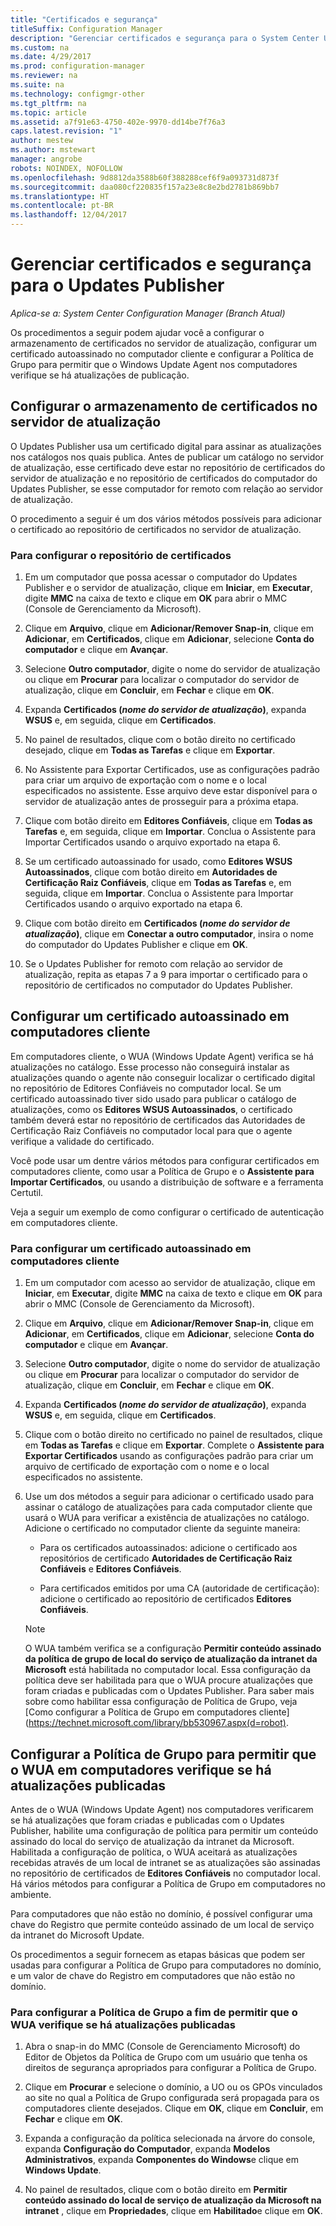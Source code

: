 ```yaml
---
title: "Certificados e segurança"
titleSuffix: Configuration Manager
description: "Gerenciar certificados e segurança para o System Center Updates Publisher"
ms.custom: na
ms.date: 4/29/2017
ms.prod: configuration-manager
ms.reviewer: na
ms.suite: na
ms.technology: configmgr-other
ms.tgt_pltfrm: na
ms.topic: article
ms.assetid: a7f91e63-4750-402e-9970-dd14be7f76a3
caps.latest.revision: "1"
author: mestew
ms.author: mstewart
manager: angrobe
robots: NOINDEX, NOFOLLOW
ms.openlocfilehash: 9d8812da3588b60f388288cef6f9a093731d873f
ms.sourcegitcommit: daa080cf220835f157a23e8c8e2bd2781b869bb7
ms.translationtype: HT
ms.contentlocale: pt-BR
ms.lasthandoff: 12/04/2017
---
```

# <a name="manage-certificates-and-security-for-updates-publisher"></a>Gerenciar certificados e segurança para o Updates Publisher

*Aplica-se a: System Center Configuration Manager (Branch Atual)*

Os procedimentos a seguir podem ajudar você a configurar o armazenamento de certificados no servidor de atualização, configurar um certificado autoassinado no computador cliente e configurar a Política de Grupo para permitir que o Windows Update Agent nos computadores verifique se há atualizações de publicação.

## <a name="configure-the-certificate-store-on-the-update-server"></a>Configurar o armazenamento de certificados no servidor de atualização
 O Updates Publisher usa um certificado digital para assinar as atualizações nos catálogos nos quais publica. Antes de publicar um catálogo no servidor de atualização, esse certificado deve estar no repositório de certificados do servidor de atualização e no repositório de certificados do computador do Updates Publisher, se esse computador for remoto com relação ao servidor de atualização.

O procedimento a seguir é um dos vários métodos possíveis para adicionar o certificado ao repositório de certificados no servidor de atualização.

### <a name="to-configure-the-certificate-store"></a>Para configurar o repositório de certificados
1.  Em um computador que possa acessar o computador do Updates Publisher e o servidor de atualização, clique em **Iniciar**, em **Executar**, digite **MMC** na caixa de texto e clique em **OK** para abrir o MMC (Console de Gerenciamento da Microsoft).

2.  Clique em **Arquivo**, clique em **Adicionar/Remover Snap-in**, clique em **Adicionar**, em **Certificados**, clique em **Adicionar**, selecione **Conta do computador** e clique em **Avançar**.

3.  Selecione **Outro computador**, digite o nome do servidor de atualização ou clique em **Procurar** para localizar o computador do servidor de atualização, clique em **Concluir**, em **Fechar** e clique em **OK**.

4.  Expanda **Certificados (*nome do servidor de atualização*)**, expanda **WSUS** e, em seguida, clique em **Certificados**.

5.  No painel de resultados, clique com o botão direito no certificado desejado, clique em **Todas as Tarefas** e clique em **Exportar**.

6.  No Assistente para Exportar Certificados, use as configurações padrão para criar um arquivo de exportação com o nome e o local especificados no assistente. Esse arquivo deve estar disponível para o servidor de atualização antes de prosseguir para a próxima etapa.

7.  Clique com botão direito em **Editores Confiáveis**, clique em **Todas as Tarefas** e, em seguida, clique em **Importar**. Conclua o Assistente para Importar Certificados usando o arquivo exportado na etapa 6.

8.  Se um certificado autoassinado for usado, como **Editores WSUS Autoassinados**, clique com botão direito em **Autoridades de Certificação Raiz Confiáveis**, clique em **Todas as Tarefas** e, em seguida, clique em **Importar**. Conclua o Assistente para Importar Certificados usando o arquivo exportado na etapa 6.

9.  Clique com botão direito em **Certificados (*nome do servidor de atualização*)**, clique em **Conectar a outro computador**, insira o nome do computador do Updates Publisher e clique em **OK**.

10. Se o Updates Publisher for remoto com relação ao servidor de atualização, repita as etapas 7 a 9 para importar o certificado para o repositório de certificados no computador do Updates Publisher.



## <a name="configure-a-self-signing-certificate-on-client-computers"></a>Configurar um certificado autoassinado em computadores cliente
Em computadores cliente, o WUA (Windows Update Agent) verifica se há atualizações no catálogo. Esse processo não conseguirá instalar as atualizações quando o agente não conseguir localizar o certificado digital no repositório de Editores Confiáveis no computador local. Se um certificado autoassinado tiver sido usado para publicar o catálogo de atualizações, como os **Editores WSUS Autoassinados**, o certificado também deverá estar no repositório de certificados das Autoridades de Certificação Raiz Confiáveis no computador local para que o agente verifique a validade do certificado.

Você pode usar um dentre vários métodos para configurar certificados em computadores cliente, como usar a Política de Grupo e o **Assistente para Importar Certificados**, ou usando a distribuição de software e a ferramenta Certutil.

Veja a seguir um exemplo de como configurar o certificado de autenticação em computadores cliente.

### <a name="to-configure-a-self-signing-certificate-on-client-computers"></a>Para configurar um certificado autoassinado em computadores cliente
1.  Em um computador com acesso ao servidor de atualização, clique em **Iniciar**, em **Executar**, digite **MMC** na caixa de texto e clique em **OK** para abrir o MMC (Console de Gerenciamento da Microsoft).

2.  Clique em **Arquivo**, clique em **Adicionar/Remover Snap-in**, clique em **Adicionar**, em **Certificados**, clique em **Adicionar**, selecione **Conta do computador** e clique em **Avançar**.

3.  Selecione **Outro computador**, digite o nome do servidor de atualização ou clique em **Procurar** para localizar o computador do servidor de atualização, clique em **Concluir**, em **Fechar** e clique em **OK**.

4.  Expanda **Certificados (*nome do servidor de atualização*)**, expanda **WSUS** e, em seguida, clique em **Certificados**.

5.  Clique com o botão direito no certificado no painel de resultados, clique em **Todas as Tarefas** e clique em **Exportar**. Complete o **Assistente para Exportar Certificados** usando as configurações padrão para criar um arquivo de certificado de exportação com o nome e o local especificados no assistente.

6.  Use um dos métodos a seguir para adicionar o certificado usado para assinar o catálogo de atualizações para cada computador cliente que usará o WUA para verificar a existência de atualizações no catálogo. Adicione o certificado no computador cliente da seguinte maneira:

    -   Para os certificados autoassinados: adicione o certificado aos repositórios de certificado **Autoridades de Certificação Raiz Confiáveis** e **Editores Confiáveis**.

    -   Para certificados emitidos por uma CA (autoridade de certificação): adicione o certificado ao repositório de certificados **Editores Confiáveis**.

    > [!NOTE]
    > O WUA também verifica se a configuração **Permitir conteúdo assinado da política de grupo de local do serviço de atualização da intranet da Microsoft** está habilitada no computador local. Essa configuração da política deve ser habilitada para que o WUA procure atualizações que foram criadas e publicadas com o Updates Publisher. Para saber mais sobre como habilitar essa configuração de Política de Grupo, veja [Como configurar a Política de Grupo em computadores cliente] (https://technet.microsoft.com/library/bb530967.aspx(d=robot).



## <a name="configuring-group-policy-to-allow-wua-on-computers-to-scan-for-published-updates"></a>Configurar a Política de Grupo para permitir que o WUA em computadores verifique se há atualizações publicadas
Antes de o WUA (Windows Update Agent) nos computadores verificarem se há atualizações que foram criadas e publicadas com o Updates Publisher, habilite uma configuração de política para permitir um conteúdo assinado do local do serviço de atualização da intranet da Microsoft. Habilitada a configuração de política, o WUA aceitará as atualizações recebidas através de um local de intranet se as atualizações são assinadas no repositório de certificados de **Editores Confiáveis** no computador local. Há vários métodos para configurar a Política de Grupo em computadores no ambiente.

Para computadores que não estão no domínio, é possível configurar uma chave do Registro que permite conteúdo assinado de um local de serviço da intranet do Microsoft Update.

Os procedimentos a seguir fornecem as etapas básicas que podem ser usadas para configurar a Política de Grupo para computadores no domínio, e um valor de chave do Registro em computadores que não estão no domínio.

### <a name="to-configure-group-policy-to-allow-wua-to-scan-for-published-updates"></a>Para configurar a Política de Grupo a fim de permitir que o WUA verifique se há atualizações publicadas
1.  Abra o snap-in do MMC (Console de Gerenciamento Microsoft) do Editor de Objetos da Política de Grupo com um usuário que tenha os direitos de segurança apropriados para configurar a Política de Grupo.

2.  Clique em **Procurar** e selecione o domínio, a UO ou os GPOs vinculados ao site no qual a Política de Grupo configurada será propagada para os computadores cliente desejados. Clique em **OK**, clique em **Concluir**, em **Fechar** e clique em **OK**.

3.  Expanda a configuração da política selecionada na árvore do console, expanda **Configuração do Computador**, expanda **Modelos Administrativos**, expanda **Componentes do Windows**e clique em **Windows Update**.

4.  No painel de resultados, clique com o botão direito em **Permitir conteúdo assinado do local de serviço de atualização da Microsoft na intranet** , clique em **Propriedades**, clique em **Habilitado**e clique em **OK**.
